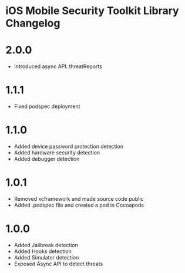 iOS Mobile Security Toolkit Library Changelog
===========================

# 2.0.0
* Introduced async API: threatReports


# 1.1.1
* Fixed podspec deployment


# 1.1.0
* Added device password protection detection
* Added hardware security detection
* Added debugger detection


# 1.0.1

* Removed xcframework and made source code public
* Added .podspec file and created a pod in Cocoapods


# 1.0.0

* Added Jailbreak detection
* Added Hooks detection
* Added Simulator detection
* Exposed Async API to detect threats
